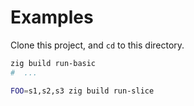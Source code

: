 # Examples

Clone this project, and `cd` to this directory.

```Bash
zig build run-basic
#  ...

FOO=s1,s2,s3 zig build run-slice
```
